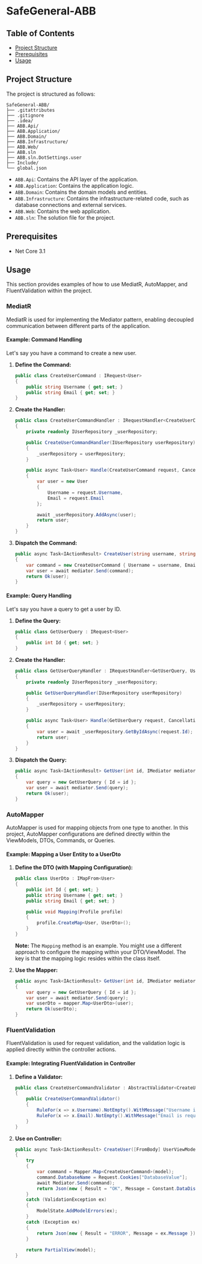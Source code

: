 # SafeGeneral-ABB

## Table of Contents

- [Project Structure](#project-structure)
- [Prerequisites](#prerequisites)
- [Usage](#usage)

## Project Structure

The project is structured as follows:

```
SafeGeneral-ABB/
├── .gitattributes
├── .gitignore
├── .idea/
├── ABB.Api/
├── ABB.Application/
├── ABB.Domain/
├── ABB.Infrastructure/
├── ABB.Web/
├── ABB.sln
├── ABB.sln.DotSettings.user
├── Include/
└── global.json
```

- `ABB.Api`: Contains the API layer of the application.
- `ABB.Application`: Contains the application logic.
- `ABB.Domain`: Contains the domain models and entities.
- `ABB.Infrastructure`: Contains the infrastructure-related code, such as database connections and external services.
- `ABB.Web`: Contains the web application.
- `ABB.sln`: The solution file for the project.

## Prerequisites
- Net Core 3.1

## Usage

This section provides examples of how to use MediatR, AutoMapper, and FluentValidation within the project.

### MediatR

MediatR is used for implementing the Mediator pattern, enabling decoupled communication between different parts of the application.

#### Example: Command Handling

Let's say you have a command to create a new user.

1.  **Define the Command:**

    ```csharp
    public class CreateUserCommand : IRequest<User>
    {
        public string Username { get; set; }
        public string Email { get; set; }
    }
    ```

2.  **Create the Handler:**

    ```csharp
    public class CreateUserCommandHandler : IRequestHandler<CreateUserCommand, User>
    {
        private readonly IUserRepository _userRepository;

        public CreateUserCommandHandler(IUserRepository userRepository)
        {
            _userRepository = userRepository;
        }

        public async Task<User> Handle(CreateUserCommand request, CancellationToken cancellationToken)
        {
            var user = new User
            {
                Username = request.Username,
                Email = request.Email
            };

            await _userRepository.AddAsync(user);
            return user;
        }
    }
    ```

3.  **Dispatch the Command:**

    ```csharp
    public async Task<IActionResult> CreateUser(string username, string email, IMediator mediator)
    {
        var command = new CreateUserCommand { Username = username, Email = email };
        var user = await mediator.Send(command);
        return Ok(user);
    }
    ```

#### Example: Query Handling

Let's say you have a query to get a user by ID.

1.  **Define the Query:**

    ```csharp
    public class GetUserQuery : IRequest<User>
    {
        public int Id { get; set; }
    }
    ```

2.  **Create the Handler:**

    ```csharp
    public class GetUserQueryHandler : IRequestHandler<GetUserQuery, User>
    {
        private readonly IUserRepository _userRepository;

        public GetUserQueryHandler(IUserRepository userRepository)
        {
            _userRepository = userRepository;
        }

        public async Task<User> Handle(GetUserQuery request, CancellationToken cancellationToken)
        {
            var user = await _userRepository.GetByIdAsync(request.Id);
            return user;
        }
    }
    ```

3.  **Dispatch the Query:**

    ```csharp
    public async Task<IActionResult> GetUser(int id, IMediator mediator)
    {
        var query = new GetUserQuery { Id = id };
        var user = await mediator.Send(query);
        return Ok(user);
    }
    ```

### AutoMapper

AutoMapper is used for mapping objects from one type to another. In this project, AutoMapper configurations are defined directly within the ViewModels, DTOs, Commands, or Queries.

#### Example: Mapping a User Entity to a UserDto

1.  **Define the DTO (with Mapping Configuration):**

    ```csharp
    public class UserDto : IMapFrom<User>
    {
        public int Id { get; set; }
        public string Username { get; set; }
        public string Email { get; set; }

        public void Mapping(Profile profile)
        {
            profile.CreateMap<User, UserDto>();
        }
    }
    ```

    **Note:** The `Mapping` method is an example. You might use a different approach to configure the mapping within your DTO/ViewModel. The key is that the mapping logic resides within the class itself.

2.  **Use the Mapper:**

    ```csharp
    public async Task<IActionResult> GetUser(int id, IMediator mediator, IMapper mapper)
    {
        var query = new GetUserQuery { Id = id };
        var user = await mediator.Send(query);
        var userDto = mapper.Map<UserDto>(user);
        return Ok(userDto);
    }
    ```

### FluentValidation

FluentValidation is used for request validation, and the validation logic is applied directly within the controller actions.

#### Example: Integrating FluentValidation in Controller

1.  **Define a Validator:**

    ```csharp
    public class CreateUserCommandValidator : AbstractValidator<CreateUserCommand>
    {
        public CreateUserCommandValidator()
        {
            RuleFor(x => x.Username).NotEmpty().WithMessage("Username is required.");
            RuleFor(x => x.Email).NotEmpty().WithMessage("Email is required.").EmailAddress();
        }
    }
    ```
2. **Use on Controller:**

   ```csharp
   public async Task<IActionResult> CreateUser([FromBody] UserViewModel model)
   {
       try
       {
           var command = Mapper.Map<CreateUserCommand>(model);
           command.DatabaseName = Request.Cookies["DatabaseValue"];
           await Mediator.Send(command);
           return Json(new { Result = "OK", Message = Constant.DataDisimpan});
       }
       catch (ValidationException ex)
       {
           ModelState.AddModelErrors(ex);
       }
       catch (Exception ex)
       {
           return Json(new { Result = "ERROR", Message = ex.Message });
       }
       
       return PartialView(model);
   }
   ```
